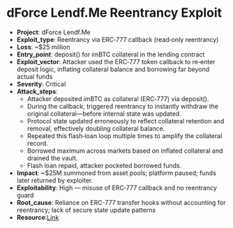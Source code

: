 # dForce Lendf.Me Reentrancy Exploit 

- **Project**: dForce Lendf.Me
- **Exploit_type**: Reentrancy via ERC‑777 callback (read‑only reentrancy)
- **Loss**: ~$25 million 
- **Entry_point**: deposit() for imBTC collateral in the lending contract
- **Exploit_vector**: Attacker used the ERC‑777 token callback to re‑enter deposit logic, inflating collateral balance and borrowing far beyond actual funds
- **Severity**: Critical
- **Attack_steps**:
    - Attacker deposited imBTC as collateral (ERC‑777) via deposit().
    - During the callback, triggered reentrancy to instantly withdraw the original collateral—before internal state was updated.
    - Protocol state updated erroneously to reflect collateral retention and removal, effectively doubling collateral balance.
    - Repeated this flash‑loan loop multiple times to amplify the collateral record.
    - Borrowed maximum across markets based on inflated collateral and drained the vault.
    - Flash loan repaid, attacker pocketed borrowed funds.
- **Impact**: ~$25M summoned from asset pools; platform paused; funds later returned by exploiter.
- **Exploitability**: High — misuse of ERC‑777 callback and no reentrancy guard
- **Root_cause**: Reliance on ERC-777 transfer hooks without accounting for reentrancy; lack of secure state update patterns
- **Resource**:[Link](https://quantstamp.com/blog/how-the-dforce-hacker-used-reentrancy-to-steal-25-million)
  